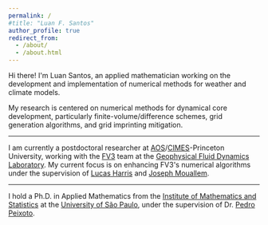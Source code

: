 ```yaml
---
permalink: /
#title: "Luan F. Santos"
author_profile: true
redirect_from: 
  - /about/
  - /about.html
---
```


Hi there! I'm Luan Santos, an applied mathematician working on the development and implementation of numerical methods for weather and climate models.

My research is centered on numerical methods for dynamical core development, particularly finite-volume/difference schemes, grid generation algorithms, and grid imprinting mitigation.

---

I am currently a postdoctoral researcher at [AOS](https://aos.princeton.edu)/[CIMES](https://cimes.princeton.edu/)-Princeton University, working with the [FV3](https://www.gfdl.noaa.gov/fv3/) team at the [Geophysical Fluid Dynamics Laboratory](https://www.gfdl.noaa.gov/). 
My current focus is on enhancing FV3's numerical algorithms under the supervision of [Lucas Harris](https://www.gfdl.noaa.gov/lucas-harris-homepage/) and [Joseph Mouallem](https://www.gfdl.noaa.gov/joseph-mouallem/).

---

I hold a Ph.D. in Applied Mathematics from the [Institute of Mathematics and Statistics](https://www.ime.usp.br/) at the [University of São Paulo](https://www.usp.br), under the supervision of Dr. [Pedro Peixoto](https://www.ime.usp.br/~pedrosp/).
